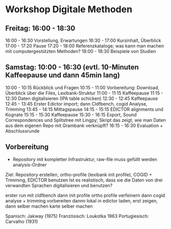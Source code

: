 # Workshop Digitale Methoden

## Freitag: 16:00 - 18:30

16:00 - 16:30   Vorstellung, Erwartungen
16:30 - 17:00   Kursinhalt, Überblick
17:00 - 17:20   Pause
17:20 - 18:00   Referenzkataloge; was kann man machen mit computergestützten Methoden?
18:00 - 18:30   Beispiele von Studien

## Samstag: 10:00 - 16:30 (evtl. 10-Minuten Kaffeepause und dann 45min lang)

10:00 - 10:15   Rückblick und Fragen
10:15 - 11:00   Vorbereitung: Download, Überblick über die Files, Lexibank-Struktur
11:00 - 11:15   Kaffeepause
11:15 - 12:30   Daten digitalisieren (IPA table schicken)
12:30 - 12:45   Kaffeepause
12:45 - 13:45   Erster Edictor import; dann Cldfbench, cogid Analyse, Trimming
13:45 - 14:15   Mittagspause
14:15 - 15:15   EDICTOR alignments und Kognate
15:15 - 15:30   Kaffeepause
15:30 - 16:15   Export, Sound Correspondences und Splitstree mit Lingpy; Skript das zeigt, wie man Daten aus dem eigenen Repo mit Grambank verknüpft?
16:15 - 16:30   Evaluation + Abschlussrunde

## Vorbereitung

- Repository mit kompletter Infrastruktur, raw-file muss gefüllt werden
analysis-Ordner

Ziel: Repository erstellen, ortho-profile (lexibank init profile), COGID + Trimming, EDICTOR benutzen
Ist es realistisch, dass sie die Daten von drei verwandten Sprachen digitalisieren und benutzen?

erster run mit cldfbench
dann init profile
ortho profile verfeinern
dann cogid analyse + trimming vorbereiten
dannn lokal in edictor laden, erst zeigen, dann selber machen
karte selber machen

Spanisch: Jakway (1975)
Französisch: Loukotka 1963
Portugiesisch: Carvalho (1931)